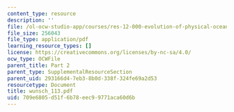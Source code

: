 ```yaml
---
content_type: resource
description: ''
file: /ol-ocw-studio-app/courses/res-12-000-evolution-of-physical-oceanography-spring-2007/709e6805d51f6b78eec99771aca60d6b_wunsch_113.pdf
file_size: 256043
file_type: application/pdf
learning_resource_types: []
license: https://creativecommons.org/licenses/by-nc-sa/4.0/
ocw_type: OCWFile
parent_title: Part 2
parent_type: SupplementalResourceSection
parent_uid: 293166d4-7eb3-8b0d-338f-324fe69a2d53
resourcetype: Document
title: wunsch_113.pdf
uid: 709e6805-d51f-6b78-eec9-9771aca60d6b
---
```

